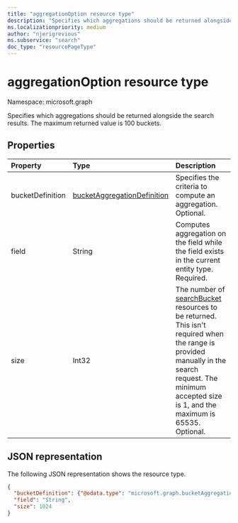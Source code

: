 ```yaml
---
title: "aggregationOption resource type"
description: "Specifies which aggregations should be returned alongside the search results."
ms.localizationpriority: medium
author: "njerigrevious"
ms.subservice: "search"
doc_type: "resourcePageType"
---
```


# aggregationOption resource type

Namespace: microsoft.graph

Specifies which aggregations should be returned alongside the search results. The maximum returned value is 100 buckets.

## Properties

| Property     | Type        | Description |
|:-------------|:------------|:------------|
|bucketDefinition|[bucketAggregationDefinition](bucketaggregationdefinition.md)|Specifies the criteria to compute an aggregation. Optional.|
|field|String|Computes aggregation on the field while the field exists in the current entity type. Required.|
|size|Int32|The number of [searchBucket](searchBucket.md) resources to be returned. This isn't required when the range is provided manually in the search request. The minimum accepted size is 1, and the maximum is 65535. Optional.|

## JSON representation

The following JSON representation shows the resource type.

<!-- {
  "blockType": "resource",
  "optionalProperties": [

  ],
  "@odata.type": "microsoft.graph.aggregationOption",
  "baseType": null
}-->

```json
{
  "bucketDefinition": {"@odata.type": "microsoft.graph.bucketAggregationDefinition"},
  "field": "String",
  "size": 1024
}
```

<!-- uuid: 16cd6b66-4b1a-43a1-adaf-3a886856ed98
2019-02-04 14:57:30 UTC -->
<!-- {
  "type": "#page.annotation",
  "description": "sortProperty resource",
  "keywords": "",
  "section": "documentation",
  "tocPath": ""
}-->
